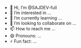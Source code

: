 - 👋 Hi, I’m @SAJDEV-full
- 👀 I’m interested in ...
- 🌱 I’m currently learning ...
- 💞️ I’m looking to collaborate on ...
- 📫 How to reach me ...
- 😄 Pronouns: ...
- ⚡ Fun fact: ...

<!---
SAJDEV-full/SAJDEV-full is a ✨ special ✨ repository because its `README.md` (this file) appears on your GitHub profile.
You can click the Preview link to take a look at your changes.
--->
